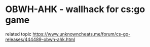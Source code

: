 # OBWH-AHK - wallhack for cs:go game

related topic https://www.unknowncheats.me/forum/cs-go-releases/444489-obwh-ahk.html
